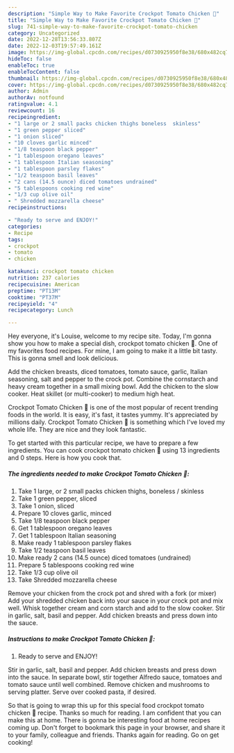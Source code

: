 ```yaml
---
description: "Simple Way to Make Favorite Crockpot Tomato Chicken 🐔"
title: "Simple Way to Make Favorite Crockpot Tomato Chicken 🐔"
slug: 741-simple-way-to-make-favorite-crockpot-tomato-chicken
category: Uncategorized
date: 2022-12-28T13:56:33.807Z
date: 2022-12-03T19:57:49.161Z
image: https://img-global.cpcdn.com/recipes/d0730925950f8e38/680x482cq70/crockpot-tomato-chicken-recipe-main-photo.jpg
hideToc: false
enableToc: true
enableTocContent: false
thumbnail: https://img-global.cpcdn.com/recipes/d0730925950f8e38/680x482cq70/crockpot-tomato-chicken-recipe-main-photo.jpg
cover: https://img-global.cpcdn.com/recipes/d0730925950f8e38/680x482cq70/crockpot-tomato-chicken-recipe-main-photo.jpg
author: Admin
authorAv: notfound
ratingvalue: 4.1
reviewcount: 16
recipeingredient:
- "1 large or 2 small packs chicken thighs boneless  skinless"
- "1 green pepper sliced"
- "1 onion sliced"
- "10 cloves garlic minced"
- "1/8 teaspoon black pepper"
- "1 tablespoon oregano leaves"
- "1 tablespoon Italian seasoning"
- "1 tablespoon parsley flakes"
- "1/2 teaspoon basil leaves"
- "2 cans (14.5 ounce) diced tomatoes undrained"
- "5 tablespoons cooking red wine"
- "1/3 cup olive oil"
- " Shredded mozzarella cheese"
recipeinstructions:

- "Ready to serve and ENJOY!"
categories:
- Recipe
tags:
- crockpot
- tomato
- chicken

katakunci: crockpot tomato chicken 
nutrition: 237 calories
recipecuisine: American
preptime: "PT13M"
cooktime: "PT37M"
recipeyield: "4"
recipecategory: Lunch

---
```



Hey everyone, it's Louise, welcome to my recipe site. Today, I'm gonna show you how to make a special dish, crockpot tomato chicken 🐔. One of my favorites food recipes. For mine, I am going to make it a little bit tasty. This is gonna smell and look delicious.

Add the chicken breasts, diced tomatoes, tomato sauce, garlic, Italian seasoning, salt and pepper to the crock pot. Combine the cornstarch and heavy cream together in a small mixing bowl. Add the chicken to the slow cooker. Heat skillet (or multi-cooker) to medium high heat.

Crockpot Tomato Chicken 🐔 is one of the most popular of recent trending foods in the world. It is easy, it's fast, it tastes yummy. It's appreciated by millions daily. Crockpot Tomato Chicken 🐔 is something which I've loved my whole life. They are nice and they look fantastic.


To get started with this particular recipe, we have to prepare a few ingredients. You can cook crockpot tomato chicken 🐔 using 13 ingredients and 0 steps. Here is how you cook that.

<!--inarticleads1-->

##### The ingredients needed to make Crockpot Tomato Chicken 🐔:

1. Take 1 large, or 2 small packs chicken thighs, boneless / skinless
1. Take 1 green pepper, sliced
1. Take 1 onion, sliced
1. Prepare 10 cloves garlic, minced
1. Take 1/8 teaspoon black pepper
1. Get 1 tablespoon oregano leaves
1. Get 1 tablespoon Italian seasoning
1. Make ready 1 tablespoon parsley flakes
1. Take 1/2 teaspoon basil leaves
1. Make ready 2 cans (14.5 ounce) diced tomatoes (undrained)
1. Prepare 5 tablespoons cooking red wine
1. Take 1/3 cup olive oil
1. Take  Shredded mozzarella cheese


Remove your chicken from the crock pot and shred with a fork (or mixer) Add your shredded chicken back into your sauce in your crock pot and mix well. Whisk together cream and corn starch and add to the slow cooker. Stir in garlic, salt, basil and pepper. Add chicken breasts and press down into the sauce. 

<!--inarticleads2-->

##### Instructions to make Crockpot Tomato Chicken 🐔:


1. Ready to serve and ENJOY!

Stir in garlic, salt, basil and pepper. Add chicken breasts and press down into the sauce. In separate bowl, stir together Alfredo sauce, tomatoes and tomato sauce until well combined. Remove chicken and mushrooms to serving platter. Serve over cooked pasta, if desired. 

So that is going to wrap this up for this special food crockpot tomato chicken 🐔 recipe. Thanks so much for reading. I am confident that you can make this at home. There is gonna be interesting food at home recipes coming up. Don't forget to bookmark this page in your browser, and share it to your family, colleague and friends. Thanks again for reading. Go on get cooking!
